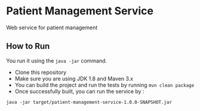 # Patient Management Service
Web service for patient management
## How to Run
You run it using the ``java -jar`` command.
* Clone this repository 
* Make sure you are using JDK 1.8 and Maven 3.x
* You can build the project and run the tests by running ``mvn clean package``
* Once successfully built, you can run the service by :
```
java -jar target/patient-management-service-1.0.0-SNAPSHOT.jar
```

